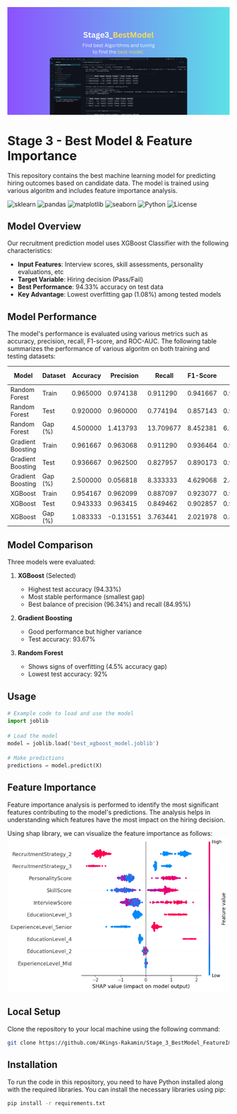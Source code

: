 
[![banner1](best.png)](https://github.com/4Kings-Rakamin/Stage_3_BestModel_FeatureImportance)


# Stage 3 - Best Model & Feature Importance
This repository contains the best machine learning model for predicting hiring outcomes based on candidate data. The model is trained using various algoritm and includes feature importance analysis.

![sklearn](https://img.shields.io/badge/SkLearn-v1.6.1-orange)
![pandas](https://img.shields.io/badge/pandas-v2.3.2-darkgreen)
![matplotlib](https://img.shields.io/badge/matplotlib-v3.7.2-darkblue)
![seaborn](https://img.shields.io/badge/seaborn-v0.12.2-darkred)
![Python](https://img.shields.io/badge/Python-v3.11-blue)
![License](https://img.shields.io/badge/License-MIT-darkblue)

## Model Overview
Our recruitment prediction model uses XGBoost Classifier with the following characteristics:
- **Input Features**: Interview scores, skill assessments, personality evaluations, etc
- **Target Variable**: Hiring decision (Pass/Fail)
- **Best Performance**: 94.33% accuracy on test data
- **Key Advantage**: Lowest overfitting gap (1.08%) among tested models

## Model Performance
The model's performance is evaluated using various metrics such as accuracy, precision, recall, F1-score, and ROC-AUC. The following table summarizes the performance of various algoritm on both training and testing datasets:

| Model | Dataset | Accuracy | Precision | Recall | F1-Score | ROC-AUC |
|-------|---------|----------|-----------|---------|-----------|----------|
| Random Forest | Train | 0.965000 | 0.974138 | 0.911290 | 0.941667 | 0.998299 |
| Random Forest | Test | 0.920000 | 0.960000 | 0.774194 | 0.857143 | 0.935432 |
| Random Forest | Gap (%) | 4.500000 | 1.413793 | 13.709677 | 8.452381 | 6.286686 |
| Gradient Boosting | Train | 0.961667 | 0.963068 | 0.911290 | 0.936464 | 0.958096 |
| Gradient Boosting | Test | 0.936667 | 0.962500 | 0.827957 | 0.890173 | 0.933328 |
| Gradient Boosting | Gap (%) | 2.500000 | 0.056818 | 8.333333 | 4.629068 | 2.476819 |
| XGBoost | Train | 0.954167 | 0.962099 | 0.887097 | 0.923077 | 0.947201 |
| XGBoost | Test | 0.943333 | 0.963415 | 0.849462 | 0.902857 | 0.938393 |
| XGBoost | Gap (%) | 1.083333 | -0.131551 | 3.763441 | 2.021978 | 0.880798 |

## Model Comparison
Three models were evaluated:
1. **XGBoost** (Selected)
   - Highest test accuracy (94.33%)
   - Most stable performance (smallest gap)
   - Best balance of precision (96.34%) and recall (84.95%)

2. **Gradient Boosting**
   - Good performance but higher variance
   - Test accuracy: 93.67%

3. **Random Forest**
   - Shows signs of overfitting (4.5% accuracy gap)
   - Lowest test accuracy: 92%


## Usage
```````python
# Example code to load and use the model
import joblib

# Load the model
model = joblib.load('best_xgboost_model.joblib')

# Make predictions
predictions = model.predict(X)

```````

## Feature Importance
Feature importance analysis is performed to identify the most significant features contributing to the model's predictions. The analysis helps in understanding which features have the most impact on the hiring decision.

Using shap library, we can visualize the feature importance as follows:
![Feature Importance](output.png)


## Local Setup
Clone the repository to your local machine using the following command:

```bash
git clone https://github.com/4Kings-Rakamin/Stage_3_BestModel_FeatureImportance.git

```


## Installation
To run the code in this repository, you need to have Python installed along with the required libraries. You can install the necessary libraries using pip:

```bash
pip install -r requirements.txt

```

